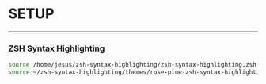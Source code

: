 # SETUP
---

### ZSH Syntax Highlighting
```bash
source /home/jesus/zsh-syntax-highlighting/zsh-syntax-highlighting.zsh
source ~/zsh-syntax-highlighting/themes/rose-pine-zsh-syntax-highlighting.zsh
```

